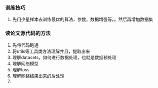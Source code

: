 ### 训练技巧
1. 先用少量样本去训练最优的算法，参数，数据增强等。。然后再增加数据集

### 读论文源代码的方法
1. 先将代码跑通
2. 将utils等工具类方法理解并且，提取出来
3. 理解datasets，如何进行数据处理，也就是数据预处理
4. 理解网络模型
5. 理解loss
6. 理解网络结果出来的后处理
7.